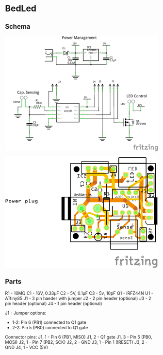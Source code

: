 # BedLed

## Schema
![Schema](schema/BedLed_schem.png)

![PCB](schema/BedLed_pcb.png)

## Parts
R1 - 10MΩ
C1 - 16V, 0.33µF
C2 - 5V, 0.1µF
C3 - 5v, 10pF
Q1 - IRFZ44N
U1 - ATtiny85
J1 - 3 pin haeder with jumper
J2 - 2 pin header (optional)
J3 - 2 pin header (optional)
J4 - 1 pin header (optional)

J1 - Jumper options:
- 1-2: Pin 6 (PB1) connected to Q1 gate
- 2-2: Pin 5 (PB0) connected to Q1 gate

Connector pins:
J1, 1 - Pin 6 (PB1, MISO)
J1, 2 - Q1 gate
J1, 3 - Pin 5 (PB0, MOSI)
J2, 1 - Pin 7 (PB2, SCK)
J2, 2 - GND
J3, 1 - Pin 1 (!RESET)
J3, 2 - GND
J4, 1 - VCC (5V)
